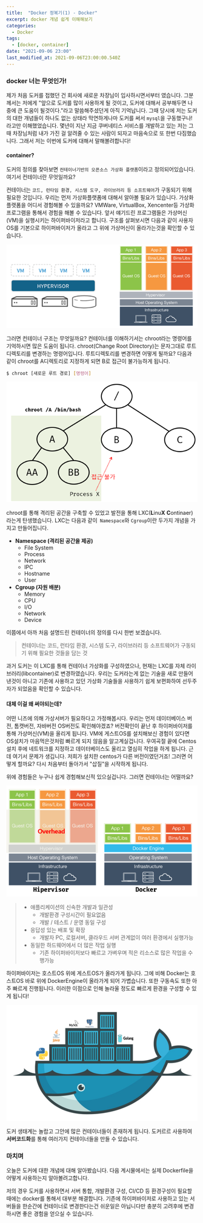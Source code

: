 ```yaml
---
title:  "Docker 정복기(1) - Docker"
excerpt: docker 개념 쉽게 이해해보기
categories:
  - Docker
tags:
  - [docker, container]
date: "2021-09-06 23:00"
last_modified_at: 2021-09-06T23:00:00.540Z
---
```


### docker 너는 무엇인가!

제가 처음 도커를 접했던 건 회사에 새로운 차장님이 입사하시면서부터 였습니다. 그분께서는 저에게 "앞으로 도커를 많이 사용하게 될 것이고, 도커에 대해서 공부해두면 나중에 큰 도움이 될것이다."라고 말씀해주셨던게 아직 기억납니다. 그때 당시에 저는 도커의 대한 개념들이 하나도 없는 상태라 막연하게나마 도커를 써서 ``mysql``을 구동했구나! 라고만 이해했었습니다. 몇년이 지난 지금 쿠버네티스 서비스를 개발하고 있는 저는 그때 차장님처럼 내가 가진 걸 알려줄 수 있는 사람이 되자고 마음속으로 또 한번 다짐했습니다. 그래서 저는 이번에 도커에 대해서 말해볼려합니다!

#### container?

도커의 정의를 찾아보면 ``컨테이너기반의 오픈소스 가상화 플랫폼``이라고 정의되어있습니다. 여기서 컨테이너란 무엇일까요?

컨테이너는 ``코드, 런타임 환경, 시스템 도구, 라이브러리 등 소프트웨어``가 구동되기 위해 필요한 것입니다. 우리는 먼저 가상화플랫폼에 대해서 알아볼 필요가 있습니다. 가상화플랫폼을 어디서 경험해볼 수 있을까요? VMWare, VirtualBox, Xencenter등 가상화 프로그램을 통해서 경험을 해볼 수 있습니다. 앞서 얘기드린 프로그램들은 가상머신(VM)을 실행시키는 하이퍼바이저라고 합니다. 구조를 살펴보시면 다음과 같이 사용자OS를 기본으로 하이퍼바이저가 올라고 그 위에 가상머신이 올라가는것을 확인할 수 있습니다.

![image-20210906231127624](../../assets/images/posts/2021-09-06-post-docker-concept/image-20210906231127624.png)

그러면 컨테이너 구조는 무엇일까요? 컨테이너를 이해하기서는 chroot라는 명령어를 기억하시면 많은 도움이 됩니다. chroot(Change Root Directory)는 문자그대로 루트 디렉토리를 변경하는 명령어입니다. 루트디렉토리를 변경하면 어떻게 될까요? 다음과 같이 chroot를 A디렉토리로 지정하게 되면 B로 접근이 불가능하게 됩니다.

```bash
$ chroot [새로운 루트 경로] [명령어]
```



![image-20210906232110961](../../assets/images/posts/2021-09-06-post-docker-concept/image-20210906232110961.png)

chroot를 통해 격리된 공간을 구축할 수 있었고 발전을 통해 LXC(**L**inu**X** **C**ontinaer)라는게 탄생했습니다. LXC는 다음과 같이`` Namespace``와 ``Cgroup``이란  두가지 개념을 가지고 만들어집니다.

* **Namespace (격리된 공간을 제공)**
  * File System
  * Process
  * Network
  * IPC
  * Hostname
  * User
* **Cgroup (자원 배분)**
  * Memory
  * CPU
  * I/O
  * Network
  * Device

이쯤에서 아까 처음 설명드린 컨테이너의 정의를 다시 한번 보겠습니다.

>  컨테이너는 코드, 런타임 환경, 시스템 도구, 라이브러리 등 소프트웨어가 구동되기 위해 필요한 것들을 담는 것

과거 도커는 이 LXC를 통해 컨테이너 가상화를 구성하였으나, 현재는 LXC를 자체 라이브러리(libcontainer)로 변경하였습니다. 우리는 도커라는게 없는 기술을 새로 만들어 낸것이 아니고 기존에 사용하고 있던 가상화 기술들을 사용하기 쉽게 보편화하여 선두주자가 되었음을 확인할 수 있습니다.

#### 대체 이걸 왜 써야되는데?

어떤 니즈에 의해 가상서버가 필요하다고 가정해봅시다. 우리는 먼저 데이터베이스 버전, 톰캣버전, 자바버전 OS버전도 확인해야겠죠? 버전확인이 끝난 후 하이퍼바이저를 통해 가상머신(VM)을 올리게 됩니다. VM에 게스트OS를 설치해보신 경험이 있다면 OS설치가 마음먹은것처럼 빠르게 되지 않음을 알고계실겁니다. 우여곡절 끝에 Centos 설치 후에 네트워크를 지정하고 데이터베이스도 올리고 열심히 작업을 하게 됩니다. 근데 여기서 문제가 생깁니다. 저희가 설치한 centos가 다른 버전이였던거죠! 그러면 어떻게 할까요? 다시 처음부터 돌아가서 "삽질"을 시작하게 됩니다.

위에 경험들은 누구나 쉽게 경험해보신적 있으실겁니다. 그러면 컨테이너는 어떨까요?

![image-20210906234155777](../../assets/images/posts/2021-09-06-post-docker-concept/image-20210906234155777.png)

> * 애플리케이션의 신속한 개발과 일관성
>   * 개발환경 구성시간이 필요없음
>   * 개발 / 테스트 / 운영 동일 구성
> * 응답성 있는 배포 및 확장
>   * 개발자 PC, 로컬서버, 클라우드 서버 관계없이 여러 환경에서 실행가능
> * 동일한 하드웨어에서 더 많은 작업 실행
>   * 기존 하이퍼바이저보다 빠르고 가벼우며 적은 리소스로 많은 작업을 수행가능



하이퍼바이저는 호스트OS 위에 게스트OS가 올라가게 됩니다. 그에 비해 Docker는 호스트OS 바로 위에 DockerEngine이 올라가게 되어 가볍습니다. 또한 구동속도 또한 아주 빠르게 진행됩니다. 이러한 이점으로 인해 놀라울 정도로 빠르게 환경을 구성할 수 있게 됩니다!

![image-20210906234526883](../../assets/images/posts/2021-09-06-post-docker-concept/image-20210906234526883.png)

도커 생태계는 놀랍고 그안에 많은 컨테이너들이 존재하게 됩니다. 도커르르 사용하여 **서버코드화**를 통해 여러가지 컨테이너들을 만들 수 있습니다.

### 마치며

오늘은 도커에 대한 개념에 대해 알아봤습니다. 다음 계시물에서는 실제 Dockerfile을 어떻게 사용하는지 알아볼려고합니다.

저의 경우 도커를 사용하면서 서버 통합, 개발환경 구성, CI/CD 등 환경구성이 필요할 때에는 docker를 통해서 대부분 해결합니다. 기존에 하이퍼바이저로 사용하고 있는 서버들을 한순간에 컨테이너로 변경한다는건 쉬운일은 아닙니다만 충분히 고려후에 변경하시면 좋은 경험을 얻으실 수 있습니다.